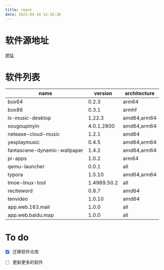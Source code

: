 ```yaml
---
title: repos
date: 2023-04-10 14:16:38
---
```

# 软件源地址
 [地址](https://dpkg123.github.io/repos/debian)

# 软件列表
| name                         | version     | architecture |
|------------------------------|-------------|--------------|
| box64                        | 0.2.3       | arm64        |
| box86                        | 0.3.1       | armhf        |
| lx-music-desktop             | 1.22.3      | amd64,arm64  |
| sougoupinyin                 | 4.0.1.2800  | amd64,arm64  |
| netease-cloud-music          | 1.2.1       | amd64        |
| yesplaymusic                 | 0.4.5       | amd64,arm64  |
| fantascene-dynamic-wallpaper | 1.4.2       | amd64,arm64  |
| pi-apps                      | 1.0.2       | arm64        |
| qemu-launcher                | 0.0.1       | all          |
| typora                       | 1.5.10      | amd64,arm64  |
| tmoe-linux-tool              | 1.4989.50.2 | all          |
| reciteword                   | 0.8.7       | amd64        |
| tenvideo                     | 1.0.10      | amd64        |
| app.web.163.mail             | 1.0.0       | all          |
| app.web.baidu.map            | 1.0.0       | all          |

# To do 
- [x] 迁移软件仓库

- [ ] 更新更多的软件
